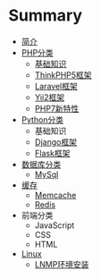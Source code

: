 # Summary

* [简介](README.md)
* [PHP分类](phpfen-lei.md)
  * [基础知识](chapter1/ji-chu-zhi-shi.md)
  * [ThinkPHP5框架](chapter1/thinkphp5kuang-jia.md)
  * [Laravel框架](chapter1/laravelkuang-jia.md)
  * [Yii2框架](chapter1/yii2kuang-jia.md)
  * [PHP7新特性](chapter1/php7xin-te-xing.md)
* [Python分类](pythonfen-lei.md)
  * 基础知识
  * [Django框架](pythonfen-lei/djangokuang-jia.md)
  * [Flask框架](pythonfen-lei/flaskkuang-jia.md)
* [数据库分类](shu-ju-ku-fen-lei.md)
  * [MySql](shu-ju-ku-fen-lei/mysql.md)
* [缓存](huan-cun.md)
  * [Memcache](huan-cun/memcache.md)
  * [Redis](huan-cun/redis.md)
* 前端分类
  * JavaScript
  * CSS
  * HTML
* [Linux](linux.md)
  * [LNMP环境安装](linux/lnmphuan-jing-an-zhuang.md)




